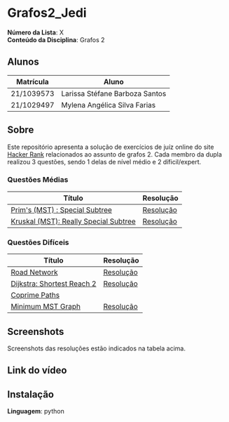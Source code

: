 # Grafos2_Jedi
**Número da Lista**: X<br>
**Conteúdo da Disciplina**: Grafos 2<br>

## Alunos
|Matrícula | Aluno |
| -- | -- |
| 21/1039573 | Larissa Stéfane Barboza Santos |
| 21/1029497  | Mylena Angélica Silva Farias  |

## Sobre 
Este repositório apresenta a solução de exercícios de juíz online do site [Hacker Rank](https://www.hackerrank.com/) relacionados ao assunto de grafos 2. Cada membro da dupla realizou 3 questões, sendo 1 delas de nível médio e 2 díficil/expert.

### Questões Médias
| Título | Resolução | 
| -- | --|
| [Prim's (MST) : Special Subtree](https://www.hackerrank.com/challenges/primsmstsub/problem?isFullScreen=true) | [Resolução](/prim.md)  |
| [Kruskal (MST): Really Special Subtree](https://www.hackerrank.com/challenges/kruskalmstrsub/problem) | [Resolução](/Kruskal(MST):ReallySpecialSubtree.md) |

### Questões Difíceis
| Título | Resolução | 
| -- | -- |
|[Road Network](https://www.hackerrank.com/challenges/road-network/problem?isFullScreen=true)  | [Resolução](/RoadNetwork.md)  |
|[Dijkstra: Shortest Reach 2](https://www.hackerrank.com/challenges/dijkstrashortreach/problem?isFullScreen=true) | [Resolução](/dijkstra.md)   |
|[Coprime Paths](https://www.hackerrank.com/challenges/coprime-paths/problem) |   |
|[Minimum MST Graph](https://www.hackerrank.com/challenges/minimum-mst-graph/problem) | [Resolução](/MinimumMSTGraph.md)|

## Screenshots
Screenshots das resoluções estão indicados na tabela acima.

## Link do vídeo


## Instalação 
**Linguagem**: python<br>
